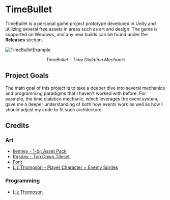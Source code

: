 # TimeBullet

TimeBullet is a personal game project prototype developed in Unity and utilizing several free assets in areas such as art and design. The game is supported on Windows, and any new builds can be found under the **Releases** section.

![TimeBulletExample](https://github.com/roiiLiz/roiiLiz.github.io/blob/main/images/timeBullet.gif)
_<center>TimeBullet - Time Dialation Mechanic</center>_


## Project Goals

The main goal of this project is to take a deeper dive into several mechanics and programming paradigms that I haven't worked with before. For example, the time dialation mechanic, which leverages the event system, gave me a deeper understanding of both how events work as well as how I should adjust my code to fit such architecture.

## Credits

### Art

- [kenney - 1-bit Asset Pack](https://www.kenney.nl/assets/1-bit-pack)
- [Rgsdev - Top Down Tileset](https://rgsdev.itch.io/free-cc0-top-down-tileset-template-pixel-art)
- [Font](https://www.dafont.com/minecraft.font)
- [Liz Thompson - Player Character + Enemy Sprites](https://roiiliz.github.io/)

### Programming

- [Liz Thompson](https://roiiliz.github.io/)
